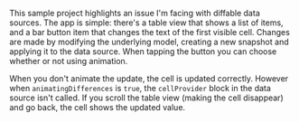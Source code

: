 This sample project highlights an issue I'm facing with diffable data sources. The app is simple: there's a table view that shows a list of items, and a bar button item that changes the text of the first visible cell. Changes are made by modifying the underlying model, creating a new snapshot and applying it to the data source. When tapping the button you can choose whether or not using animation.

When you don't animate the update, the cell is updated correctly. However when `animatingDifferences` is `true`, the `cellProvider` block in the data source isn't called. If you scroll the table view (making the cell disappear) and go back, the cell shows the updated value.
